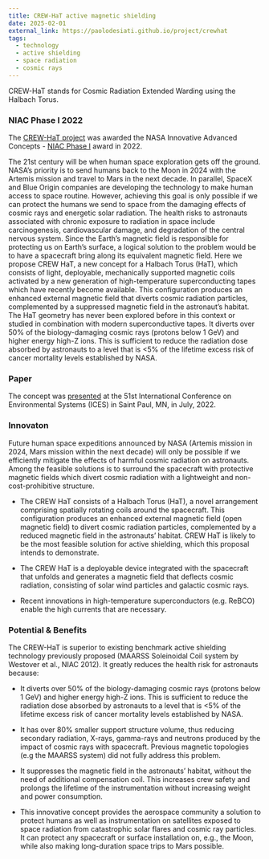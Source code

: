 ```yaml
---
title: CREW-HaT active magnetic shielding
date: 2025-02-01
external_link: https://paolodesiati.github.io/project/crewhat
tags:
  - technology
  - active shielding
  - space radiation
  - cosmic rays
---
```


CREW-HaT stands for Cosmic Radiation Extended Warding using the Halbach Torus.

### NIAC Phase I 2022

The [CREW-HaT project](https://www.nasa.gov/general/crew-hat-cosmic-radiation-extended-warding-using-the-halbach-torus/) was awarded the NASA Innovative Advanced Concepts - [NIAC Phase I](https://www.nasa.gov/general/niac-2022-phase-i-and-phase-ii-selections/) award in 2022.

The 21st century will be when human space exploration gets off the ground. NASA’s priority is to send humans back to the Moon in 2024 with the Artemis mission and travel to Mars in the next decade. In parallel, SpaceX and Blue Origin companies are developing the technology to make human access to space routine. However, achieving this goal is only possible if we can protect the humans we send to space from the damaging effects of cosmic rays and energetic solar radiation. The health risks to astronauts associated with chronic exposure to radiation in space include carcinogenesis, cardiovascular damage, and degradation of the central nervous system. Since the Earth’s magnetic field is responsible for protecting us on Earth’s surface, a logical solution to the problem would be to have a spacecraft bring along its equivalent magnetic field. Here we propose CREW HaT, a new concept for a Halbach Torus (HaT), which consists of light, deployable, mechanically supported magnetic coils activated by a new generation of high-temperature superconducting tapes which have recently become available. This configuration produces an enhanced external magnetic field that diverts cosmic radiation particles, complemented by a suppressed magnetic field in the astronaut’s habitat. The HaT geometry has never been explored before in this context or studied in combination with modern superconductive tapes.  It diverts over 50% of the biology-damaging cosmic rays (protons below 1 GeV) and higher energy high-Z ions. This is sufficient to reduce the radiation dose absorbed by astronauts to a level that is <5% of the lifetime excess risk of cancer mortality levels established by NASA.

### Paper

The concept was [presented](https://hdl.handle.net/2346/89618) at the 51st International Conference on Environmental Systems (ICES) in Saint Paul, MN, in July, 2022.

### Innovaton

Future human space expeditions announced by NASA (Artemis mission in 2024, Mars mission within the next decade) will only be possible if we efficiently mitigate the effects of harmful cosmic radiation on astronauts. Among the feasible solutions is to surround the spacecraft with protective magnetic fields which divert cosmic radiation with a lightweight and non-cost-prohibitive structure.

- The CREW HaT consists of a Halbach Torus (HaT), a novel arrangement comprising spatially rotating coils around the spacecraft. This configuration produces an enhanced external magnetic field (open magnetic field) to divert cosmic radiation particles, complemented by a reduced magnetic field in the astronauts’ habitat. CREW HaT is likely to be the most feasible solution for active shielding, which this proposal intends to demonstrate.

- The CREW HaT is a deployable device integrated with the spacecraft that unfolds and generates a magnetic field that deflects cosmic radiation, consisting of solar wind particles and galactic cosmic rays.

- Recent innovations in high-temperature superconductors (e.g. ReBCO) enable the high currents that are necessary.

### Potential & Benefits

The CREW-HaT is superior to existing benchmark active shielding technology previously proposed (MAARSS Soleinoidal Coil system by Westover et al., NIAC 2012). It greatly reduces the health risk for astronauts because:

- It diverts over 50% of the biology-damaging cosmic rays (protons below 1 GeV) and higher energy high-Z ions. This is sufficient to reduce the radiation dose absorbed by astronauts to a level that is <5% of the lifetime excess risk of cancer mortality levels established by NASA.

- It has over 80% smaller support structure volume, thus reducing secondary radiation, X-rays, gamma-rays and neutrons produced by the impact of cosmic rays with spacecraft. Previous magnetic topologies (e.g the MAARSS system) did not fully address this problem.

- It suppresses the magnetic field in the astronauts’ habitat, without the need of additional compensation coil. This increases crew safety and prolongs the lifetime of the instrumentation without increasing weight and power consumption.

- This innovative concept provides the aerospace community a solution to protect humans as well as instrumentation on satellites exposed to space radiation from catastrophic solar flares and cosmic ray particles. It can protect any spacecraft or surface installation on, e.g., the Moon, while also making long-duration space trips to Mars possible.

<!--more-->
